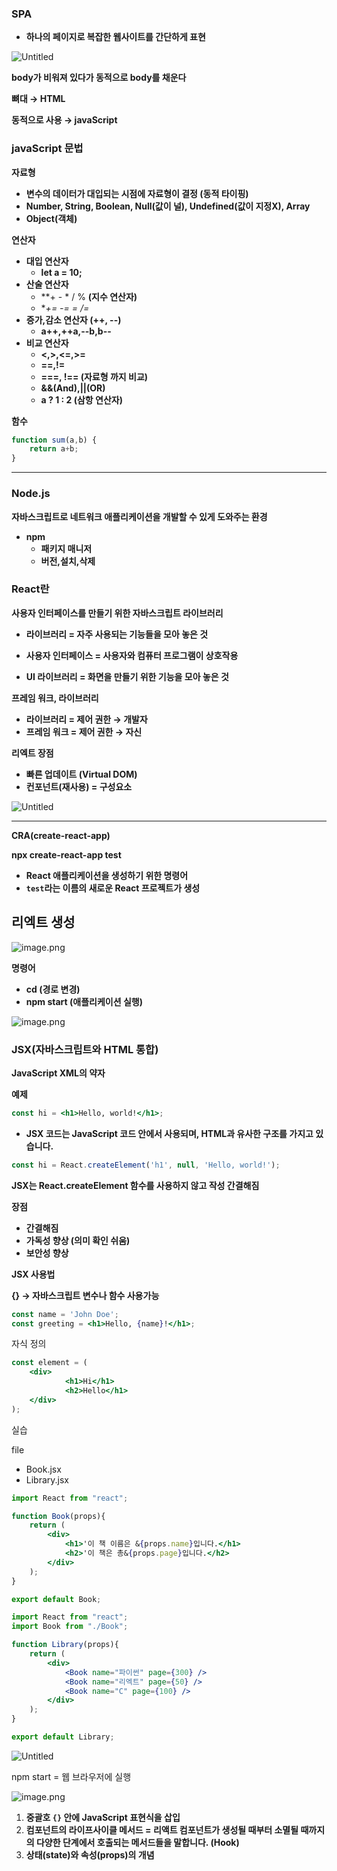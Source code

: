 ### **SPA**

- **하나의 페이지로 복잡한 웹사이트를 간단하게 표현**

![Untitled](https://prod-files-secure.s3.us-west-2.amazonaws.com/65ea0ec1-adbf-4b7e-9046-e453edbe42f3/f2e801c9-d40b-4f0a-8bf0-b450a5b41c7c/Untitled.png)

**body가 비워져 있다가 동적으로 body를 채운다**

**뼈대 → HTML**

**동적으로 사용 → javaScript**

### javaScript 문법

**자료형**

- **변수의 데이터가 대입되는 시점에 자료형이 결정 (동적 타이핑)**
- **Number, String, Boolean, Null(값이 널), Undefined(값이 지정X), Array**
- **Object(객체)**

**연산자**

- **대입 연산자**
    - **let a = 10;**
- **산술 연산자**
    - **+ - * /  %  **(지수 연산자)**
    - **+=  -=   *=   /=**
- **증가,감소 연산자 (++, --)**
    - **a++,++a,--b,b--**
- **비교 연산자**
    - **<,>,<=,>=**
    - **==,!=**
    - **===, !== (자료형 까지 비교)**
    - **&&(And),||(OR)**
    - **a ? 1 : 2 (삼항 연산자)**

**함수** 

```jsx
function sum(a,b) {
	return a+b;
}
```

---

### Node.js

**자바스크립트로 네트워크 애플리케이션을 개발할 수 있게 도와주는 환경**

- **npm**
    - **패키지 매니저**
    - **버전,설치,삭제**

### React란

**사용자 인터페이스를 만들기 위한 자바스크립트 라이브러리**

- **라이브러리 = 자주 사용되는 기능들을 모아 놓은 것**

- **사용자 인터페이스 = 사용자와 컴퓨터 프로그램이 상호작용**
- **UI 라이브러리 = 화면을 만들기 위한 기능을 모아 놓은 것**

**프레임 워크, 라이브러리**

- **라이브러리 = 제어 권한 → 개발자**
- **프레임 워크 = 제어 권한 → 자신**

**리엑트 장점**

- **빠른 업데이트 (Virtual DOM)**
- **컨포넌트(재사용) = 구성요소**

![Untitled](https://prod-files-secure.s3.us-west-2.amazonaws.com/65ea0ec1-adbf-4b7e-9046-e453edbe42f3/88409915-801c-487e-9be4-dda9c055462f/Untitled.png)

---

**CRA(create-react-app)**

**npx create-react-app test**

- **React 애플리케이션을 생성하기 위한 명령어**
- **`test`라는 이름의 새로운 React 프로젝트가 생성**

## 리엑트 생성

![image.png](https://prod-files-secure.s3.us-west-2.amazonaws.com/65ea0ec1-adbf-4b7e-9046-e453edbe42f3/2c52bc65-2122-4fb8-bdb6-fce1deecdc61/image.png)

**명령어**

- **cd (경로 변경)**
- **npm start (애플리케이션 실행)**

![image.png](https://prod-files-secure.s3.us-west-2.amazonaws.com/65ea0ec1-adbf-4b7e-9046-e453edbe42f3/51546a6f-6c1b-4951-b5a4-b7ce061789d7/image.png)

### JSX(자바스크립트와 HTML 통합)

**JavaScript XML의 약자**

**예제**

```jsx
const hi = <h1>Hello, world!</h1>;
```

- **JSX 코드는 JavaScript 코드 안에서 사용되며, HTML과 유사한 구조를 가지고 있습니다.**

```jsx
const hi = React.createElement('h1', null, 'Hello, world!');
```

**JSX는 React.createElement 함수를 사용하지 않고 작성 간결해짐**

**장점**

- **간결해짐**
- **가독성 향상 (의미 확인 쉬움)**
- **보안성 향상**

**JSX 사용법**

**{} → 자바스크립트 변수나 함수 사용가능**

```jsx
const name = 'John Doe';
const greeting = <h1>Hello, {name}!</h1>;
```

자식 정의

```jsx
const element = (
	<div>
			<h1>Hi</h1>
			<h2>Hello</h1>
	</div>
);
```

실습

file

- Book.jsx
- Library.jsx

```jsx
import React from "react";

function Book(props){
    return (
        <div>
            <h1>'이 책 이름은 &{props.name}입니다.</h1>
            <h2>'이 책은 총&{props.page}입니다.</h2>
        </div>
    );
}

export default Book;
```

```jsx
import React from "react";
import Book from "./Book";

function Library(props){
    return (
        <div>
            <Book name="파이썬" page={300} />
            <Book name="리엑트" page={50} />
            <Book name="C" page={100} />
        </div>
    );
}

export default Library;
```

![Untitled](https://prod-files-secure.s3.us-west-2.amazonaws.com/65ea0ec1-adbf-4b7e-9046-e453edbe42f3/79105346-93f2-4f13-9c11-20f10c822255/Untitled.png)

npm start = 웹 브라우저에 실행

![image.png](https://prod-files-secure.s3.us-west-2.amazonaws.com/65ea0ec1-adbf-4b7e-9046-e453edbe42f3/cc7a43d0-bdc0-4f12-8c59-8e01409e1421/image.png)

1. **중괄호 `{}` 안에 JavaScript 표현식을 삽입**
2. **컴포넌트의 라이프사이클 메서드 = 리액트 컴포넌트가 생성될 때부터 소멸될 때까지의 다양한 단계에서 호출되는 메서드들을 말합니다. (Hook)**
3. **상태(state)와 속성(props)의 개념**
